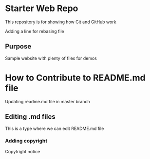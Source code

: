 # Starter Web Repo

This repository is for showing how Git and GitHub work

Adding a line for rebasing file

## Purpose

Sample website with plenty of files for demos

# How to Contribute to README.md file
Updating readme.md file in master branch

## Editing .md files
This is a type where we can edit README.md file

### Adding copyright
Copytright notice
